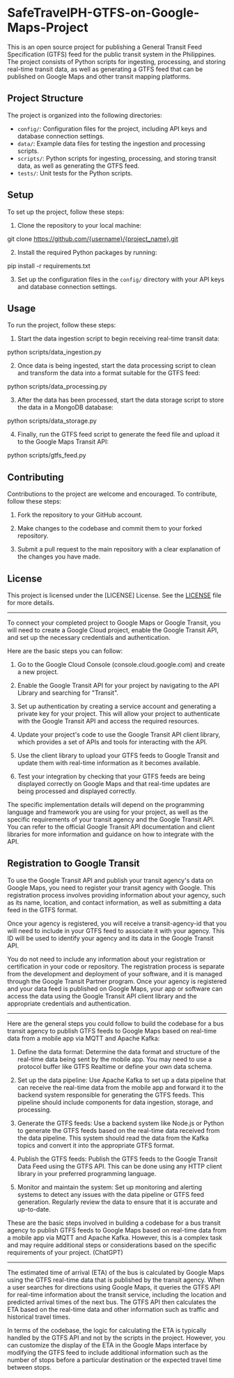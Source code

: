 # SafeTravelPH-GTFS-on-Google-Maps-Project

This is an open source project for publishing a General Transit Feed Specification (GTFS) feed for the public transit system in the Philippines. The project consists of Python scripts for ingesting, processing, and storing real-time transit data, as well as generating a GTFS feed that can be published on Google Maps and other transit mapping platforms.

## Project Structure

The project is organized into the following directories:

- `config/`: Configuration files for the project, including API keys and database connection settings.
- `data/`: Example data files for testing the ingestion and processing scripts.
- `scripts/`: Python scripts for ingesting, processing, and storing transit data, as well as generating the GTFS feed.
- `tests/`: Unit tests for the Python scripts.

## Setup

To set up the project, follow these steps:

1. Clone the repository to your local machine:

git clone https://github.com/{username}/{project_name}.git


2. Install the required Python packages by running:

pip install -r requirements.txt


3. Set up the configuration files in the `config/` directory with your API keys and database connection settings.

## Usage

To run the project, follow these steps:

1. Start the data ingestion script to begin receiving real-time transit data:

python scripts/data_ingestion.py

2. Once data is being ingested, start the data processing script to clean and transform the data into a format suitable for the GTFS feed:

python scripts/data_processing.py

3. After the data has been processed, start the data storage script to store the data in a MongoDB database:

python scripts/data_storage.py

4. Finally, run the GTFS feed script to generate the feed file and upload it to the Google Maps Transit API:

python scripts/gtfs_feed.py


## Contributing

Contributions to the project are welcome and encouraged. To contribute, follow these steps:

1. Fork the repository to your GitHub account.

2. Make changes to the codebase and commit them to your forked repository.

3. Submit a pull request to the main repository with a clear explanation of the changes you have made.

## License

This project is licensed under the [LICENSE] License. See the [LICENSE](LICENSE) file for more details.

***
To connect your completed project to Google Maps or Google Transit, you will need to create a Google Cloud project, enable the Google Transit API, and set up the necessary credentials and authentication.

Here are the basic steps you can follow:

1. Go to the Google Cloud Console (console.cloud.google.com) and create a new project.

2. Enable the Google Transit API for your project by navigating to the API Library and searching for "Transit".

3. Set up authentication by creating a service account and generating a private key for your project. This will allow your project to authenticate with the Google Transit API and access the required resources.

4. Update your project's code to use the Google Transit API client library, which provides a set of APIs and tools for interacting with the API.

5. Use the client library to upload your GTFS feeds to Google Transit and update them with real-time information as it becomes available.

6. Test your integration by checking that your GTFS feeds are being displayed correctly on Google Maps and that real-time updates are being processed and displayed correctly.

The specific implementation details will depend on the programming language and framework you are using for your project, as well as the specific requirements of your transit agency and the Google Transit API. You can refer to the official Google Transit API documentation and client libraries for more information and guidance on how to integrate with the API.

## Registration to Google Transit

To use the Google Transit API and publish your transit agency's data on Google Maps, you need to register your transit agency with Google. This registration process involves providing information about your agency, such as its name, location, and contact information, as well as submitting a data feed in the GTFS format.

Once your agency is registered, you will receive a transit-agency-id that you will need to include in your GTFS feed to associate it with your agency. This ID will be used to identify your agency and its data in the Google Transit API.

You do not need to include any information about your registration or certification in your code or repository. The registration process is separate from the development and deployment of your software, and it is managed through the Google Transit Partner program. Once your agency is registered and your data feed is published on Google Maps, your app or software can access the data using the Google Transit API client library and the appropriate credentials and authentication.

***
Here are the general steps you could follow to build the codebase for a bus transit agency to publish GTFS feeds to Google Maps based on real-time data from a mobile app via MQTT and Apache Kafka:

1. Define the data format: Determine the data format and structure of the real-time data being sent by the mobile app. You may need to use a protocol buffer like GTFS Realtime or define your own data schema.

2. Set up the data pipeline: Use Apache Kafka to set up a data pipeline that can receive the real-time data from the mobile app and forward it to the backend system responsible for generating the GTFS feeds. This pipeline should include components for data ingestion, storage, and processing.

3. Generate the GTFS feeds: Use a backend system like Node.js or Python to generate the GTFS feeds based on the real-time data received from the data pipeline. This system should read the data from the Kafka topics and convert it into the appropriate GTFS format.

4. Publish the GTFS feeds: Publish the GTFS feeds to the Google Transit Data Feed using the GTFS API. This can be done using any HTTP client library in your preferred programming language.

5. Monitor and maintain the system: Set up monitoring and alerting systems to detect any issues with the data pipeline or GTFS feed generation. Regularly review the data to ensure that it is accurate and up-to-date.

These are the basic steps involved in building a codebase for a bus transit agency to publish GTFS feeds to Google Maps based on real-time data from a mobile app via MQTT and Apache Kafka. However, this is a complex task and may require additional steps or considerations based on the specific requirements of your project. (ChatGPT)

***
The estimated time of arrival (ETA) of the bus is calculated by Google Maps using the GTFS real-time data that is published by the transit agency. When a user searches for directions using Google Maps, it queries the GTFS API for real-time information about the transit service, including the location and predicted arrival times of the next bus. The GTFS API then calculates the ETA based on the real-time data and other information such as traffic and historical travel times.

In terms of the codebase, the logic for calculating the ETA is typically handled by the GTFS API and not by the scripts in the project. However, you can customize the display of the ETA in the Google Maps interface by modifying the GTFS feed to include additional information such as the number of stops before a particular destination or the expected travel time between stops.
